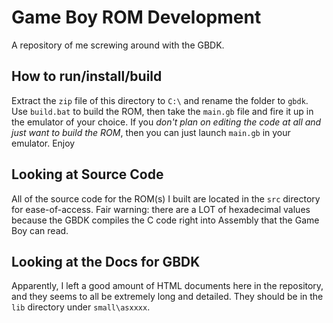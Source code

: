 # Game Boy ROM Development
A repository of me screwing around with the GBDK.

## How to run/install/build
Extract the `zip` file of this directory to `C:\` and rename the folder to `gbdk`. Use `build.bat` to build the ROM, then take the `main.gb` file and fire it up in the emulator of your choice. If you *don't plan on editing the code at all and just want to build the ROM*, then you can just launch `main.gb` in your emulator. Enjoy

## Looking at Source Code
All of the source code for the ROM(s) I built are located in the `src` directory for ease-of-access. Fair warning: there are a LOT of hexadecimal values because the GBDK compiles the C code right into Assembly that the Game Boy can read.

## Looking at the Docs for GBDK
Apparently, I left a good amount of HTML documents here in the repository, and they seems to all be extremely long and detailed. They should be in the `lib` directory under `small\asxxxx`.
